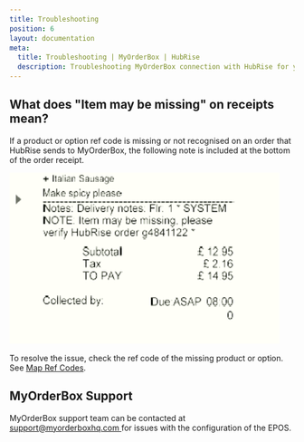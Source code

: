 ```yaml
---
title: Troubleshooting
position: 6
layout: documentation
meta:
  title: Troubleshooting | MyOrderBox | HubRise
  description: Troubleshooting MyOrderBox connection with HubRise for your EPOS and other apps to work as a cohesive whole. Connect apps and synchronise your data.
---
```


## What does "Item may be missing" on receipts mean?

If a product or option ref code is missing or not recognised on an order that HubRise sends to MyOrderBox, the following note is included at the bottom of the order receipt.

![Invalid ref code in MyOrderBox receipt](../images/001-invalid-ref-code.png)

To resolve the issue, check the ref code of the missing product or option. See [Map Ref Codes](/apps/myorderbox/map-ref-codes).

## MyOrderBox Support

MyOrderBox support team can be contacted at [support@myorderboxhq.com ](mailto:support@myorderboxhq.com) for issues with the configuration of the EPOS.
